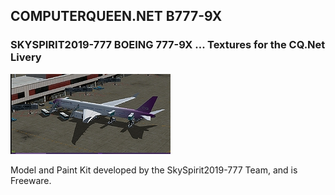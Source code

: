## COMPUTERQUEEN.NET B777-9X

### SKYSPIRIT2019-777 BOEING 777-9X ... Textures for the CQ.Net Livery
<img src="https://github.com/dizzyqueen/CQNet_fsx_plane_paints/blob/master/CQ_B777-9X/thumbnail.jpg">

Model and Paint Kit developed by the SkySpirit2019-777 Team, and is Freeware.
